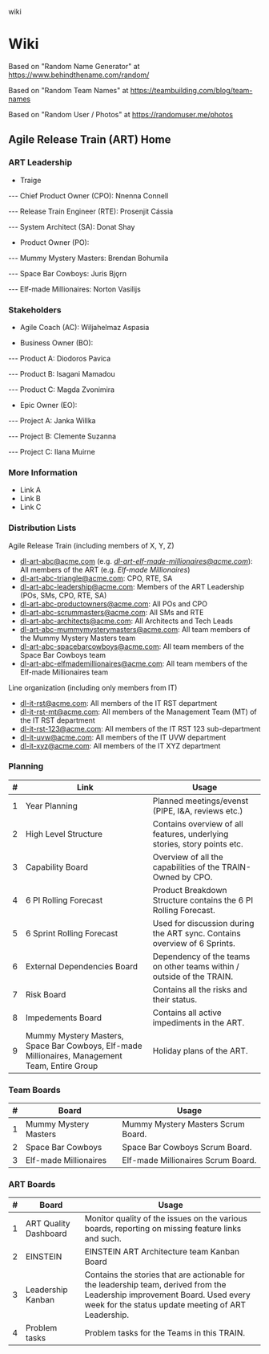 wiki
# Wiki

Based on "Random Name Generator" at https://www.behindthename.com/random/

Based on "Random Team Names" at https://teambuilding.com/blog/team-names

Based on "Random User / Photos" at https://randomuser.me/photos

## Agile Release Train (ART) Home

### ART Leadership

- Traige
  
--- Chief Product Owner (CPO): Nnenna Connell

--- Release Train Engineer (RTE):  Prosenjit Cássia

--- System Architect (SA): Donat Shay

- Product Owner (PO):
  
--- Mummy Mystery Masters: Brendan Bohumila

--- Space Bar Cowboys: Juris Bjǫrn

--- Elf-made Millionaires: Norton Vasilijs

### Stakeholders

- Agile Coach (AC): Wiljahelmaz Aspasia

- Business Owner (BO):
  
--- Product A: Diodoros Pavica
  
--- Product B: Isagani Mamadou

--- Product C: Magda Zvonimira

- Epic Owner (EO):
  
--- Project A: Janka Willka
  
--- Project B: Clemente Suzanna

--- Project C: Ilana Muirne

### More Information

- Link A
- Link B
- Link C

### Distribution Lists

Agile Release Train (including members of X, Y, Z)

- dl-art-abc@acme.com (e.g. *dl-art-elf-made-millionaires@acme.com*): All members of the ART (e.g. *Elf-made Millionaires*)
- dl-art-abc-triangle@acme.com: CPO, RTE, SA
- dl-art-abc-leadership@acme.com: Members of the ART Leadership (POs, SMs, CPO, RTE, SA)
- dl-art-abc-productowners@acme.com: All POs and CPO
- dl-art-abc-scrummasters@acme.com: All SMs and RTE
- dl-art-abc-architects@acme.com: All Architects and Tech Leads
- dl-art-abc-mummymysterymasters@acme.com: All team members of the Mummy Mystery Masters team
- dl-art-abc-spacebarcowboys@acme.com: All team members of the Space Bar Cowboys team
- dl-art-abc-elfmademillionaires@acme.com: All team members of the Elf-made Millionaires team

Line organization (including only members from IT)

- dl-it-rst@acme.com: All members of the IT RST department
- dl-it-rst-mt@acme.com: All members of the Management Team (MT) of the IT RST department
- dl-it-rst-123@acme.com: All members of the IT RST 123 sub-department
- dl-it-uvw@acme.com: All members of the IT UVW department
- dl-it-xyz@acme.com: All members of the IT XYZ department

### Planning

| # | Link | Usage |
| -- | -- | -- |
| 1 | Year Planning | Planned meetings/evenst (PIPE, I&A, reviews etc.) |
| 2 | High Level Structure | Contains overview of all features, underlying stories, story points etc. |
| 3 | Capability Board | Overview of all the capabilities of the TRAIN-Owned by CPO. |
| 4 | 6 PI Rolling Forecast | Product Breakdown Structure contains the 6 PI Rolling Forecast. |
| 5 | 6 Sprint Rolling Forecast | Used for discussion during the ART sync. Contains overview of 6 Sprints. |
| 6 | External Dependencies Board | Dependency of the teams on other teams within / outside of the TRAIN. |
| 7 | Risk Board | Contains all the risks and their status. |
| 8 | Impedements Board | Contains all active impediments in the ART. |
| 9 | Mummy Mystery Masters, Space Bar Cowboys, Elf-made Millionaires, Management Team, Entire Group | Holiday plans of the ART. |

### Team Boards

| # | Board | Usage |
| -- | -- | -- |
| 1 | Mummy Mystery Masters | Mummy Mystery Masters Scrum Board. |
| 2 | Space Bar Cowboys | Space Bar Cowboys Scrum Board. |
| 3 | Elf-made Millionaires | Elf-made Millionaires Scrum Board. |

### ART Boards

| # | Board | Usage |
| -- | -- | -- |
| 1 | ART Quality Dashboard | Monitor quality of the issues on the various boards, reporting on missing feature links and such. |
| 2 | EINSTEIN | EINSTEIN ART Architecture team Kanban Board |
| 3 | Leadership Kanban | Contains the stories that are actionable for the leadership team, derived from the Leadership improvement Board. Used every week for the status update meeting of ART Leadership. |
| 4 | Problem tasks | Problem tasks for the Teams in this TRAIN. |
